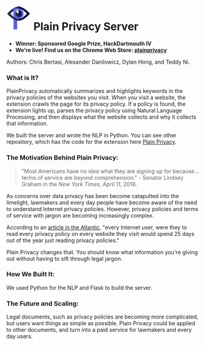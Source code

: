 # ![Logo](images/logo_64.png) Plain Privacy Server

- **Winner: Sponsored Google Prize, HackDartmouth IV**
- **We're live! Find us on the Chrome Web Store: [plainprivacy](https://goo.gl/pRtGNH)**


Authors: Chris Bertasi, Alexander Danilowicz, Dylan Hong, and Teddy Ni.

### What is It?
PlainPrivacy automatically summarizes and highlights keywords in the privacy policies of the websites you visit. When you visit a website, the extension crawls the page for its privacy policy. If a policy is found, the extension lights up, parses the privacy policy using Natural Language Processing, and then displays what the website collects and why it collects that information.

We built the server and wrote the NLP in Python. You can see other repository, which has the code for the extension here [Plain Privacy](https://github.com/alexdanilowicz/PlainPrivacy).

### The Motivation Behind Plain Privacy:
> "Most Americans have no idea what they are signing up for because... terms of service are beyond comprehension." - Senator Lindsey Graham in the *New York Times*, April 11, 2018.

 As concerns over data privacy has been become catapulted into the limelight, lawmakers and every day people have become aware of the need to understand Internet privacy policies. However, privacy policies and terms of service with jargon are becoming increasingly complex.

 According to an [article in the  Atlantic](https://www.theatlantic.com/technology/archive/2012/03/reading-the-privacy-policies-you-encounter-in-a-year-would-take-76-work-days/253851/), "every Internet user, were they to read every privacy policy on every website they visit would spend 25 days out of the year just reading privacy policies."

 Plain Privacy changes that. You should know what information you're giving out without having to sift through legal jargon.

### How We Built It:

We used Python for the NLP and Flask to build the server.

### The Future and Scaling:

Legal documents, such as privacy policies are becoming more complicated, but users want things as simple as possible. Plain Privacy could be applied to other documents, and turn into a paid service for lawmakers and every day users.
